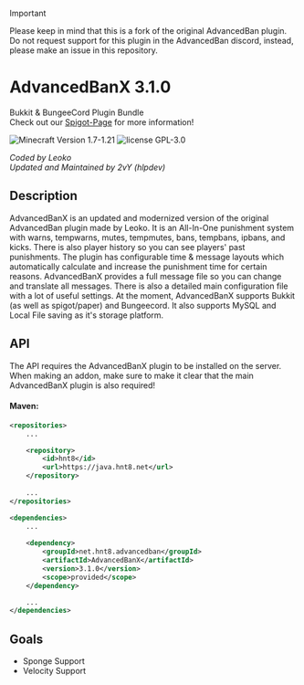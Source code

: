 > [!IMPORTANT]  
> Please keep in mind that this is a fork of the original AdvancedBan plugin. Do not request support for this plugin in the AdvancedBan discord, instead, please make an issue in this repository.

# AdvancedBanX 3.1.0

Bukkit & BungeeCord Plugin Bundle <br>
Check out our [Spigot-Page](https://www.spigotmc.org/resources/advancedbanx.117067/) for more  information!

![Minecraft Version 1.7-1.21](https://img.shields.io/badge/supports%20minecraft%20versions-1.7--1.21-brightgreen.svg)
![license GPL-3.0](https://img.shields.io/badge/license-GPL--3.0-lightgrey.svg)

_Coded by Leoko_ 
<br>
_Updated and Maintained by 2vY (hlpdev)_

## Description
AdvancedBanX is an updated and modernized version of the original AdvancedBan
plugin made by Leoko. It is an All-In-One punishment system with warns, 
tempwarns, mutes, tempmutes, bans, tempbans, ipbans, and kicks. There is 
also player history so you can see players' past punishments. The plugin 
has configurable time & message layouts which automatically calculate and 
increase the punishment time for certain reasons. AdvancedBanX provides a 
full message file so you can change and translate all messages. There is 
also a detailed main configuration file with a lot of useful settings. At 
the moment, AdvancedBanX supports Bukkit (as well as spigot/paper) and 
Bungeecord. It also supports MySQL and Local File saving as it's storage 
platform.

## API
The API requires the AdvancedBanX plugin to be installed on the server. When making an addon, make sure to make it clear that the main AdvancedBanX plugin is also required!

#### Maven:
```xml
<repositories>
    ...

    <repository>
        <id>hnt8</id>
        <url>https://java.hnt8.net</url>
    </repository>
    
    ...
</repositories>

<dependencies>
    ...
    
    <dependency>
        <groupId>net.hnt8.advancedban</groupId>
        <artifactId>AdvancedBanX</artifactId>
        <version>3.1.0</version>
        <scope>provided</scope>
    </dependency>

    ...
</dependencies>
```

## Goals
* Sponge Support
* Velocity Support


[//]: # (## API)

[//]: # (To use the API you need to add AdvancedBan to your project and declare it as a dependency in the plugin.yml.)

[//]: # ()
[//]: # (Add AdvancedBan to you project by adding the AdvancedBan.jar to your build-path or as a:)

[//]: # (#### Maven dependency in your pom.xml)

[//]: # ()
[//]: # (Example Usage from Jitpack:)

[//]: # (```xml)

[//]: # (<repositories>)

[//]: # (  <repository>)

[//]: # (    <id>jitpack.io</id>)

[//]: # (    <url>https://jitpack.io</url>)

[//]: # (  </repository>)

[//]: # (</repositories>)

[//]: # (...)

[//]: # (<dependency>)

[//]: # (  <groupId>com.github.DevLeoko</groupId>)

[//]: # (  <artifactId>AdvancedBan</artifactId>)

[//]: # (  <version>v2.3.0</version>)

[//]: # (</dependency>)

[//]: # (```)

[//]: # (Note: Jitpack also supports dependencies for gradle!)

[//]: # ()
[//]: # ([AdvancedBan on Jitpack]&#40;https://jitpack.io/#DevLeoko/AdvancedBan&#41;)

[//]: # ()
[//]: # ()
[//]: # (You can use this API for both Spigot and Bungeecord plugins.)

[//]: # (Check out the [Java Docs]&#40;https://devleoko.github.io/AdvancedBan/&#41; to get started.)
